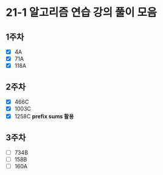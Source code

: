 # 21-1 알고리즘 연습 강의 풀이 모음

## 1주차

- [x] 4A
- [x] 71A
- [x] 118A

## 2주차

- [x] 466C
- [x] 1003C
- [x] 1258C
      **prefix sums 활용**

## 3주차

- [ ] 734B
- [ ] 158B
- [ ] 160A
